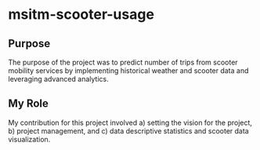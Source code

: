 # msitm-scooter-usage

## Purpose
The purpose of the project was to predict number of trips from scooter mobility services by implementing historical weather and scooter data and leveraging advanced analytics. 

## My Role
My contribution for this project involved a) setting the vision for the project, b) project management, and c) data descriptive statistics and scooter data visualization.
